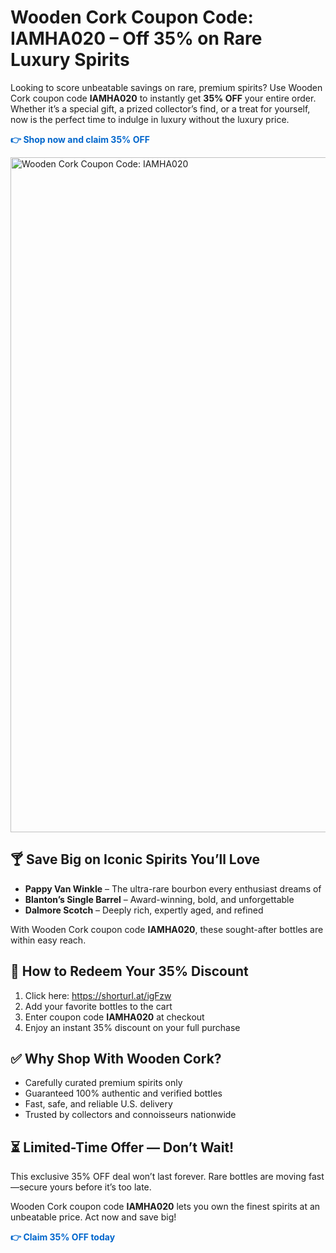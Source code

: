 <h1>Wooden Cork Coupon Code: IAMHA020 – Off 35% on Rare Luxury Spirits</h1>
<p>Looking to score unbeatable savings on rare, premium spirits? Use Wooden Cork coupon code <strong>IAMHA020</strong> to instantly get <strong>35% OFF</strong> your entire order. Whether it’s a special gift, a prized collector’s find, or a treat for yourself, now is the perfect time to indulge in luxury without the luxury price.</p>
<p><a href="https://shorturl.at/igFzw" style="color: #0066cc; text-decoration: none; font-weight: bold;">👉 Shop now and claim 35% OFF</a></p>
<img src="https://images.mirror-media.xyz/publication-images/lb1nnyb_UMaf9v3oyJwJL.png?height=315&width=630" alt="Wooden Cork Coupon Code: IAMHA020" width="1080">
<h2>🍸 Save Big on Iconic Spirits You’ll Love</h2>
<ul>
<li><strong>Pappy Van Winkle</strong> – The ultra-rare bourbon every enthusiast dreams of</li>
<li><strong>Blanton’s Single Barrel</strong> – Award-winning, bold, and unforgettable</li>
<li><strong>Dalmore Scotch</strong> – Deeply rich, expertly aged, and refined</li>
</ul>
<p>With Wooden Cork coupon code <strong>IAMHA020</strong>, these sought-after bottles are within easy reach.</p>
<h2>🚀 How to Redeem Your 35% Discount</h2>
<ol>
<li>Click here: <a href="https://shorturl.at/igFzw">https://shorturl.at/igFzw</a></li>
<li>Add your favorite bottles to the cart</li>
<li>Enter coupon code <strong>IAMHA020</strong> at checkout</li>
<li>Enjoy an instant 35% discount on your full purchase</li>
</ol>
<h2>✅ Why Shop With Wooden Cork?</h2>
<ul>
<li>Carefully curated premium spirits only</li>
<li>Guaranteed 100% authentic and verified bottles</li>
<li>Fast, safe, and reliable U.S. delivery</li>
<li>Trusted by collectors and connoisseurs nationwide</li>
</ul>
<h2>⏳ Limited-Time Offer — Don’t Wait!</h2>
<p>This exclusive 35% OFF deal won’t last forever. Rare bottles are moving fast—secure yours before it’s too late.</p>
<p>Wooden Cork coupon code <strong>IAMHA020</strong> lets you own the finest spirits at an unbeatable price. Act now and save big!</p>
<p><a href="https://shorturl.at/igFzw" style="color: #0066cc; text-decoration: none; font-weight: bold;">👉 Claim 35% OFF today</a></p>

</body>
</html>
